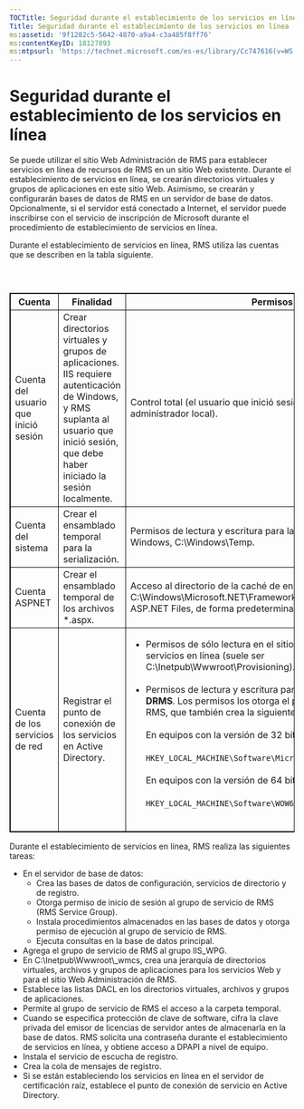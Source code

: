 ```yaml
---
TOCTitle: Seguridad durante el establecimiento de los servicios en línea
Title: Seguridad durante el establecimiento de los servicios en línea
ms:assetid: '9f1282c5-5642-4870-a9a4-c3a485f8ff76'
ms:contentKeyID: 18127893
ms:mtpsurl: 'https://technet.microsoft.com/es-es/library/Cc747616(v=WS.10)'
---
```


Seguridad durante el establecimiento de los servicios en línea
==============================================================

Se puede utilizar el sitio Web Administración de RMS para establecer servicios en línea de recursos de RMS en un sitio Web existente. Durante el establecimiento de servicios en línea, se crearán directorios virtuales y grupos de aplicaciones en este sitio Web. Asimismo, se crearán y configurarán bases de datos de RMS en un servidor de base de datos. Opcionalmente, si el servidor está conectado a Internet, el servidor puede inscribirse con el servicio de inscripción de Microsoft durante el procedimiento de establecimiento de servicios en línea.

Durante el establecimiento de servicios en línea, RMS utiliza las cuentas que se describen en la tabla siguiente.

###  

 
<table style="border:1px solid black;">
<colgroup>
<col width="33%" />
<col width="33%" />
<col width="33%" />
</colgroup>
<thead>
<tr class="header">
<th style="border:1px solid black;" >Cuenta</th>
<th style="border:1px solid black;" >Finalidad</th>
<th style="border:1px solid black;" >Permisos</th>
</tr>
</thead>
<tbody>
<tr class="odd">
<td style="border:1px solid black;">Cuenta del usuario que inició sesión</td>
<td style="border:1px solid black;">Crear directorios virtuales y grupos de aplicaciones. IIS requiere autenticación de Windows, y RMS suplanta al usuario que inició sesión, que debe haber iniciado la sesión localmente.</td>
<td style="border:1px solid black;">Control total (el usuario que inició sesión debe ser un administrador local).</td>
</tr>
<tr class="even">
<td style="border:1px solid black;">Cuenta del sistema</td>
<td style="border:1px solid black;">Crear el ensamblado temporal para la serialización.</td>
<td style="border:1px solid black;">Permisos de lectura y escritura para la carpeta temporal de Windows, C:\Windows\Temp.</td>
</tr>
<tr class="odd">
<td style="border:1px solid black;">Cuenta ASPNET</td>
<td style="border:1px solid black;">Crear el ensamblado temporal de los archivos *.aspx.</td>
<td style="border:1px solid black;">Acceso al directorio de la caché de ensamblados temporal, C:\Windows\Microsoft.NET\Framework\v1.1.4322\Temporary ASP.NET Files, de forma predeterminada.</td>
</tr>
<tr class="even">
<td style="border:1px solid black;">Cuenta de los servicios de red</td>
<td style="border:1px solid black;">Registrar el punto de conexión de los servicios en Active Directory.</td>
<td style="border:1px solid black;"><ul>
<li>Permisos de sólo lectura en el sitio de establecimiento de servicios en línea (suele ser C:\Inetpub\Wwwroot\Provisioning).<br />
<br />
</li>
<li>Permisos de lectura y escritura para la clave del Registro <strong>DRMS</strong>. Los permisos los otorga el programa de instalación de RMS, que también crea la siguiente clave del Registro.<br />
<br />
En equipos con la versión de 32 bits de Windows Server 2003:<br />
<br />
<code>HKEY_LOCAL_MACHINE\Software\Microsoft\DRMS\1.0</code><br />
<br />
En equipos con la versión de 64 bits de Windows Server 2003:<br />
<br />
<code>HKEY_LOCAL_MACHINE\Software\WOW6432Node\Microsoft\DRMS\1.0</code><br />
<br />
</li>
</ul></td>
</tr>
</tbody>
</table>
 

Durante el establecimiento de servicios en línea, RMS realiza las siguientes tareas:

-   En el servidor de base de datos:
    -   Crea las bases de datos de configuración, servicios de directorio y de registro.
    -   Otorga permiso de inicio de sesión al grupo de servicio de RMS (RMS Service Group).
    -   Instala procedimientos almacenados en las bases de datos y otorga permiso de ejecución al grupo de servicio de RMS.
    -   Ejecuta consultas en la base de datos principal.
-   Agrega el grupo de servicio de RMS al grupo IIS\_WPG.
-   En C:\\Inetpub\\Wwwroot\\\_wmcs, crea una jerarquía de directorios virtuales, archivos y grupos de aplicaciones para los servicios Web y para el sitio Web Administración de RMS.
-   Establece las listas DACL en los directorios virtuales, archivos y grupos de aplicaciones.
-   Permite al grupo de servicio de RMS el acceso a la carpeta temporal.
-   Cuando se especifica protección de clave de software, cifra la clave privada del emisor de licencias de servidor antes de almacenarla en la base de datos. RMS solicita una contraseña durante el establecimiento de servicios en línea, y obtiene acceso a DPAPI a nivel de equipo.
-   Instala el servicio de escucha de registro.
-   Crea la cola de mensajes de registro.
-   Si se están estableciendo los servicios en línea en el servidor de certificación raíz, establece el punto de conexión de servicio en Active Directory.
